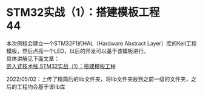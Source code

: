# STM32实战（1）：搭建模板工程<br />44
本次例程会建立一个STM32F1的HAL（Hardware Abstract Layer）库的Keil工程模板，然后点亮一个LED，以后的开发可以基于该模板进行。  
具体讲解见下面文章：  
[嵌入式技术栈.STM32实战（1）：搭建模板工程](https://mp.weixin.qq.com/s/0RxuhL8J0ezDTcYmPLyBCg)  

2022/05/02：上传了精简后的lib文件夹，将lib文件夹放到之前一级的文件夹，之后的工程均会基于该lib库
